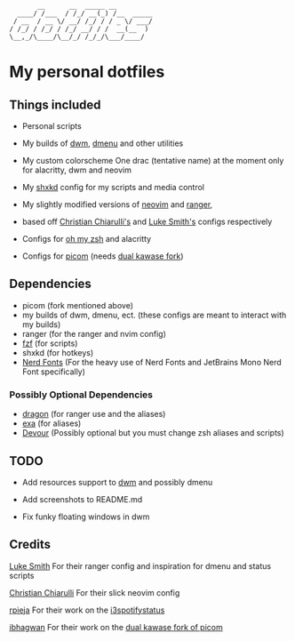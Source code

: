 ```
       __      __  _____ __
  ____/ /___  / /_/ __(_) /__  _____
 / __  / __ \/ __/ /_/ / / _ \/ ___/
/ /_/ / /_/ / /_/ __/ / /  __(__  )
\__,_/\____/\__/_/ /_/_/\___/____/
```

# My personal dotfiles

## Things included

- Personal scripts

- My builds of [dwm](https://dwm.suckless.org/), [dmenu](https://tools.suckless.org/dmenu/) and other utilities

- My custom colorscheme One drac (tentative name) at the moment only for alacritty, dwm and neovim

- My [shxkd](https://github.com/baskerville/sxhkd) config for my scripts and media control

- My slightly modified versions of [neovim](https://neovim.io/) and [ranger](https://github.com/ranger/ranger),
- based off [Christian Chiarulli's](https://github.com/ChristianChiarulli/nvim) and [Luke Smith's](https://github.com/LukeSmithxyz/voidrice) configs respectively

- Configs for [oh my zsh](https://ohmyz.sh/) and alacritty

- Configs for [picom](https://github.com/yshui/picom) (needs [dual kawase fork](https://github.com/ibhagwan/picom))

## Dependencies

- picom (fork mentioned above)
- my builds of dwm, dmenu, ect. (these configs are meant to interact with my builds)
- ranger (for the ranger and nvim config)
- [fzf](https://github.com/junegunn/fzf) (for scripts)
- shxkd (for hotkeys)
- [Nerd Fonts](https://www.nerdfonts.com/) (For the heavy use of Nerd Fonts and JetBrains Mono Nerd Font specifically)

### Possibly Optional Dependencies

- [dragon](https://github.com/mwh/dragon) (for ranger use and the aliases)
- [exa](https://the.exa.website/) (for aliases)
- [Devour](https://github.com/salman-abedin/devour) (Possibly optional but you must change zsh aliases and scripts)

## TODO

- Add resources support to [dwm](https://dwm.suckless.org/patches/xresources/) and possibly dmenu

- Add screenshots to README.md

- Fix funky floating windows in dwm

## Credits

[Luke Smith](https://github.com/LukeSmithxyz) For their ranger config and inspiration for dmenu and status scripts

[Christian Chiarulli](https://github.com/ChristianChiarulli) For their slick neovim config

[rpieja](https://github.com/rpieja) For their work on the [i3spotifystatus](https://github.com/rpieja/i3spotifystatus)

[ibhagwan](https://github.com/ibhagwan) For their work on the [dual kawase fork of picom](https://github.com/ibhagwan/picom)

